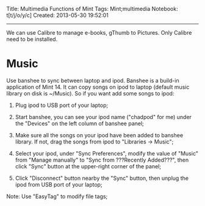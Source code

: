 Title: Multimedia Functions of Mint
Tags: Mint;multimedia
Notebook: t[t/j/o/y/c]
Created: 2013-05-30 19:52:01

------

We can use Calibre to manage e-books, gThumb to Pictures. Only Calibre need to be installed.

 

# Music

 

Use banshee to sync between laptop and ipod. Banshee is a build-in application of Mint 14. It can copy songs on ipod to laptop (default music library on disk is ~/Music). So if you want add some songs to ipod:

 

1. Plug ipod to USB port of your laptop;

 

1. Start banshee, you can see your ipod name ("chadpod" for me) under the "Devices" on the left column of banshee panel;

 

1. Make sure all the songs on your ipod have been added to banshee library. If not, drag the songs from ipod to "Libraries -> Music";

 

1. Select your ipod, under "Sync Preferences", modify the value of "Music" from "Manage manually" to "Sync from ???Recently Added???", then click "Sync" button at the upper-right corner of the panel;

 

1. Click "Disconnect" button nearby the "Sync" button, then unplug the ipod from USB port of your laptop;

 

Note: Use "EasyTag" to modify file tags;